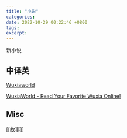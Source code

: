 ```yaml
---
title: "小说"
categories: 
date: 2022-10-29 00:22:46 +0800
tags: 
excerpt: 
---
```










新小说


## 中译英



[Wuxiaworld](https://www.wuxiaworld.com/)


[WuxiaWorld - Read Your Favorite Wuxia Online!](https://wuxiaworld.online/)






## Misc

[[故事]]




